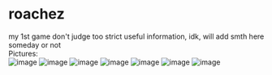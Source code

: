 # roachez
my 1st game don't judge too strict
useful information, idk, will add smth here someday
or not   
   Pictures:   
![image](https://github.com/user-attachments/assets/a3dc6095-6eac-46ae-9664-0dcad1b169ef)
   ![image](https://github.com/user-attachments/assets/43dfa390-2216-467f-901c-545801ca7e92)
   ![image](https://github.com/user-attachments/assets/b8d1cda3-7d0e-400f-8ab2-ca4b641320b7)
   ![image](https://github.com/user-attachments/assets/c7df1fe5-c52e-4452-aaf7-37c91b842737)
   ![image](https://github.com/user-attachments/assets/d9bead29-2c64-44f0-a66f-b093ec1d0450)
   ![image](https://github.com/user-attachments/assets/3dca3c0b-50c3-410d-a1ef-d09e6f2b24f7)
   ![image](https://github.com/user-attachments/assets/9bc0a4f4-5e81-4289-9f48-01f510424dff)
